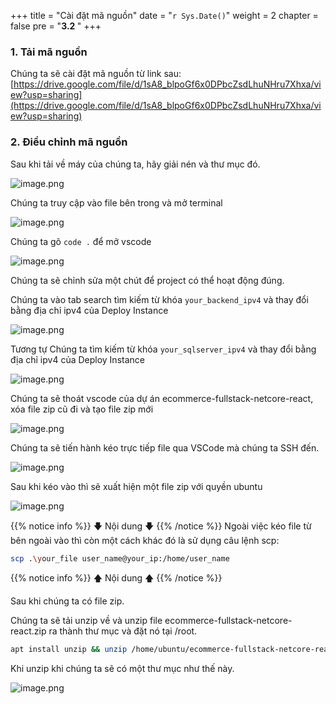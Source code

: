+++
title = "Cài đặt mã nguồn"
date = "`r Sys.Date()`" 
weight = 2
chapter = false
pre = "<b>3.2 </b>"
+++

### 1. Tải mã nguồn

Chúng ta sẽ cài đặt mã nguồn từ link sau: [https://drive.google.com/file/d/1sA8_blpoGf6x0DPbcZsdLhuNHru7Xhxa/view?usp=sharing](https://drive.google.com/file/d/1sA8_blpoGf6x0DPbcZsdLhuNHru7Xhxa/view?usp=sharing)

### 2. Điều chỉnh mã nguồn

Sau khi tải về máy của chúng ta, hãy giải nén và thư mục đó.

![image.png](/images/3-implementproject/3.2-installproject/image.png?featherlight=false&width=60pc)

Chúng ta truy cập vào file bên trong và mở terminal 

![image.png](/images/3-implementproject/3.2-installproject/image1.png?featherlight=false&width=60pc)

Chúng ta gõ `code .`  để mở vscode

![image.png](/images/3-implementproject/3.2-installproject/image2.png?featherlight=false&width=60pc)

Chúng ta sẽ chỉnh sửa một chút để project có thể hoạt động đúng.

Chúng ta vào tab search tìm kiếm từ khóa  `your_backend_ipv4`  và thay đổi bằng địa chỉ ipv4 của Deploy Instance 

![image.png](/images/3-implementproject/3.2-installproject/image3.png?featherlight=false&width=60pc)

Tương tự Chúng ta tìm kiếm từ khóa `your_sqlserver_ipv4` và thay đổi bằng địa chỉ ipv4 của Deploy Instance 

![image.png](/images/3-implementproject/3.2-installproject/image4.png?featherlight=false&width=60pc)

Chúng ta sẽ thoát vscode của dự án ecommerce-fullstack-netcore-react, xóa file zip cũ đi và tạo file zip mới

![image.png](/images/3-implementproject/3.2-installproject/image5.png?featherlight=false&width=60pc)

Chúng ta sẽ tiến hành kéo trực tiếp file qua VSCode mà chúng ta SSH đến.

![image.png](/images/3-implementproject/3.2-installproject/image6.png?featherlight=false&width=60pc)

Sau khi kéo vào thì sẽ xuất hiện một file zip với quyền ubuntu

![image.png](/images/3-implementproject/3.2-installproject/image7.png?featherlight=false&width=60pc)

{{% notice info %}}
🡇 Nội dung 🡇
{{% /notice %}}
Ngoài việc kéo file từ bên ngoài vào thì còn một cách khác đó là sử dụng câu lệnh scp:

```bash
scp .\your_file user_name@your_ip:/home/user_name
```
{{% notice info %}}
🡅 Nội dung 🡅
{{% /notice %}}

Sau khi chúng ta có file zip.

Chúng ta sẽ tải unzip về và unzip file ecommerce-fullstack-netcore-react.zip ra thành thư mục và đặt nó tại /root.

```bash
apt install unzip && unzip /home/ubuntu/ecommerce-fullstack-netcore-react.zip /root
```

Khi unzip khi chúng ta sẽ có một thư mục như thế này.

![image.png](/images/3-implementproject/3.2-installproject/image8.png?featherlight=false&width=60pc)